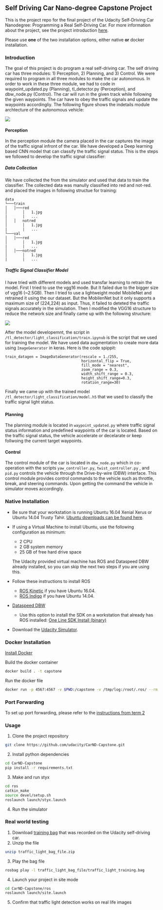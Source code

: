 ## Self Driving Car Nano-degree Capstone Project

This is the project repo for the final project of the Udacity Self-Driving Car Nanodegree: Programming a Real Self-Driving Car. For more information about the project, see the project introduction [here](https://classroom.udacity.com/nanodegrees/nd013/parts/6047fe34-d93c-4f50-8336-b70ef10cb4b2/modules/e1a23b06-329a-4684-a717-ad476f0d8dff/lessons/462c933d-9f24-42d3-8bdc-a08a5fc866e4/concepts/5ab4b122-83e6-436d-850f-9f4d26627fd9).

Please use **one** of the two installation options, either native **or** docker installation.

### Introduction

The goal of this project is do program a real self-driving car. The self driving car has three modules: 1) Perception, 2) Planning, and 3) Control. We were required to program in all three modules to make the car autonomous. In order to work in these three module, we had to code in waypoint_updated.py (Planning), tl_detector.py (Perception), and dbw_node.py (Control). The car will run in the given track while following the given waypoints. The car have to obey the traffic signals and update the waypoints accordingliy. The following figure shows the indetails module archtecture of the autonomous vehicle:


![](av_architecture1.png)

#### Perception

In the perception module the camera placed in the car captures the image of the traffic signal infront of the car. We have developed a Deep learning based CNN model that can classify the traffic signal status. This is the steps we followed to develop the traffic signal classifier:

##### Data Collection

We have collected the from the simulator and used that data to train the classifier. The collected data was manully classified into red and not-red. and placed the images in following structue for training: 

```
data
└───train
│   │───red
│       │   1.jpg
|       |   ...
│   │   notred
│       │   1.jpg
|       |   ...
└───val
│   │───red
│       │   1.jpg
|       |   ...
│   │───notred
│       │   1.jpg
|       |   ...
```

##### Traffic Signal Classifier Model

I have tried with different models and used transfar learning to retrain the model. First I tried to use the vgg16 mode. But It failed due to the bigger size of vgg16 (~2.5GB). Then I tried to use a lightweight model MobileNet and retrained it using the our dataset. But the MobilenNet but it only supports a maximum size of (224,224) as input. Thus, it failed to deteted the traffic signals accurately in the simulation. Then I modified the VGG16 structure to reduce the network size and finally came up with the following structure: 

![](model_plot.png)


After the model developemnt, the script in ```/tl_detector/light_classification/train.ipynub``` is the script that we used for training the model. We have used data augmentation to create more data using ```ImageGenerator``` in keras. Here is the code spippit: 
```
train_datagen = ImageDataGenerator(rescale = 1./255,
                                   horizontal_flip = True,
                                   fill_mode = "nearest",
                                   zoom_range = 0.3,
                                   width_shift_range = 0.3,
                                   height_shift_range=0.3,
                                   rotation_range=30)
```
Finally we came up with the trained model ```/tl_detector/light_classification/model.h5``` that we used to classify the traffic signal light status. 

##### 

#### Planning

The planning module is located in ```waypoint_updated.py``` where traffic signal status information and predefined waypoints of the car is located. Based on the traffic signal status, the vehicle accelerate or decelarate or keep follwoing the current target waypoints. 

#### Control

The control module of the car is located in ```dbw_node.py``` which in co-operation with the scripts ```yaw_controller.py```, ```twist_controller.py``` , and ```pid.py``` controls the vehicle through the Drive-by-wire (DBW) interface. This control module provides control commands to the vehicle such as throttle, break, and steering commands. Upon getting the command the vehicle in simulator moves accordingly. 

### Native Installation

* Be sure that your workstation is running Ubuntu 16.04 Xenial Xerus or Ubuntu 14.04 Trusty Tahir. [Ubuntu downloads can be found here](https://www.ubuntu.com/download/desktop).
* If using a Virtual Machine to install Ubuntu, use the following configuration as minimum:
  * 2 CPU
  * 2 GB system memory
  * 25 GB of free hard drive space

  The Udacity provided virtual machine has ROS and Dataspeed DBW already installed, so you can skip the next two steps if you are using this.

* Follow these instructions to install ROS
  * [ROS Kinetic](http://wiki.ros.org/kinetic/Installation/Ubuntu) if you have Ubuntu 16.04.
  * [ROS Indigo](http://wiki.ros.org/indigo/Installation/Ubuntu) if you have Ubuntu 14.04.
* [Dataspeed DBW](https://bitbucket.org/DataspeedInc/dbw_mkz_ros)
  * Use this option to install the SDK on a workstation that already has ROS installed: [One Line SDK Install (binary)](https://bitbucket.org/DataspeedInc/dbw_mkz_ros/src/81e63fcc335d7b64139d7482017d6a97b405e250/ROS_SETUP.md?fileviewer=file-view-default)
* Download the [Udacity Simulator](https://github.com/udacity/CarND-Capstone/releases).

### Docker Installation
[Install Docker](https://docs.docker.com/engine/installation/)

Build the docker container
```bash
docker build . -t capstone
```

Run the docker file
```bash
docker run -p 4567:4567 -v $PWD:/capstone -v /tmp/log:/root/.ros/ --rm -it capstone
```

### Port Forwarding
To set up port forwarding, please refer to the [instructions from term 2](https://classroom.udacity.com/nanodegrees/nd013/parts/40f38239-66b6-46ec-ae68-03afd8a601c8/modules/0949fca6-b379-42af-a919-ee50aa304e6a/lessons/f758c44c-5e40-4e01-93b5-1a82aa4e044f/concepts/16cf4a78-4fc7-49e1-8621-3450ca938b77)

### Usage

1. Clone the project repository
```bash
git clone https://github.com/udacity/CarND-Capstone.git
```

2. Install python dependencies
```bash
cd CarND-Capstone
pip install -r requirements.txt
```
3. Make and run styx
```bash
cd ros
catkin_make
source devel/setup.sh
roslaunch launch/styx.launch
```
4. Run the simulator

### Real world testing
1. Download [training bag](https://s3-us-west-1.amazonaws.com/udacity-selfdrivingcar/traffic_light_bag_file.zip) that was recorded on the Udacity self-driving car.
2. Unzip the file
```bash
unzip traffic_light_bag_file.zip
```
3. Play the bag file
```bash
rosbag play -l traffic_light_bag_file/traffic_light_training.bag
```
4. Launch your project in site mode
```bash
cd CarND-Capstone/ros
roslaunch launch/site.launch
```
5. Confirm that traffic light detection works on real life images
